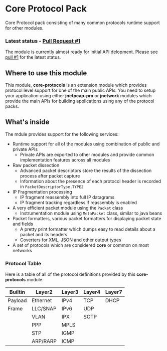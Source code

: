 # Core Protocol Pack
Core Protocol pack consisting of many common protocols runtime support for other modules.

### Latest status - [Pull Request #1](https://github.com/slytechs-repos/core-protocols/pull/4)
The module is currently almost ready for initial API delopment. Please see [pull #1](https://github.com/slytechs-repos/core-protocols/pull/4) for the latest status.

## Where to use this module
This module, **core-protocols** is an extension module which provides protocol level support for one of the main public APIs. You need to setup your application using either **jnetpcap-pro** or **jnetwork** modules which provide the main APIs for building applications using any of the protocol packs.

## What's inside
The mdule provides support for the following services:
- Runtime support for all of the modules using combination of public and private APIs
  - Private APIs are exported to other modules and provide common implementation features across all modules
- Raw packet dissection
  - Advanced packet descriptors store the results of the dissection process after packet capture
  - Information about the presence of each protocol header is recorded in `PacketDescriptorType.TYPE2`
- IP Fragmentation processing
  - IP fragment reassembly into full IP datagrams
  - IP fragment tracking regardless if reassembly is enabled
- A very efficient packet module using the `Packet` class
  - Instrumentation module using `MetaPacket` class, similar to java beans
- Packet formatters, various packet formatters for displaying packet state and fields
  - A pretty print formatter which dumps easy to read details about a packet and its headers
  - Coverters for XML, JSON and other output types
- A set of protocols which are considered **core** or common on most networks

### Protocol Table
Here is a table of all of the protocol definitions provided by this **core-protocols** module.

| Builtin | Layer2  | Layer3 | Layer4 | Layer7 |
|---------|---------|--------|--------|--------|
|Payload  |Ethernet |IPv4    |TCP     |DHCP    |
|Frame    |LLC/SNAP |IPv6    |UDP     |
|         |VLAN     |IPX     |SCTP    |
|         |PPP      |MPLS    |        |
|         |STP      |IGMP    |        |
|         |ARP/RARP |ICMP    |        |

  
